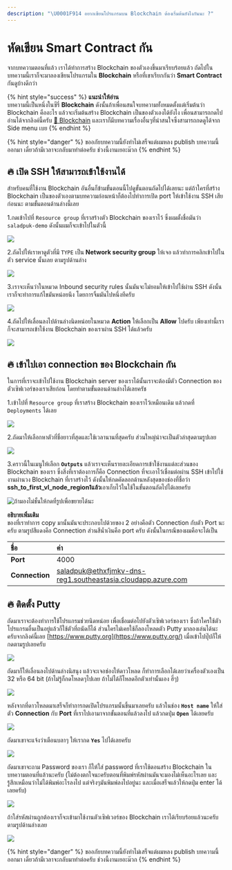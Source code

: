 ```yaml
---
description: "\U0001F914 อยากเขียนโปรแกรมบน Blockchain ต้องเริ่มต้นยังไงกันนะ ?"
---
```


# หัดเขียน Smart Contract กัน

จากบทความตอนที่แล้ว เราได้ทำการสร้าง Blockchain ของตัวเองขึ้นมาเรียบร้อยแล้ว ถัดไปในบทความนี้เราก็จะมาลองเขียนโปรแกรมใน **Blockchain** หรือที่เขาเรียกกันว่า **Smart Contract** กันดูบ้างดีกว่า

{% hint style="success" %}
**แนะนำให้อ่าน**  
บทความนี้เป็นหนึ่งในซีรี่ **Blockchain** ดังนั้นถ้าเพื่อนสนใจบทความทั้งหมดตั้งแต่เริ่มต้นว่า Blockchain คืออะไร แล้วจะเริ่มต้นสร้าง Blockchain เป็นของตัวเองได้ยังไง เพื่อนสามารถกดไปอ่านได้จากลิงค์นี้ครับ [👶 Blockchain](https://saladpuk.gitbook.io/learn/cloud/blockchain) และเราก็มีบทความเรื่องอื่นๆที่น่าสนใจซึ่งสามารถกดดูได้จาก Side menu เบย
{% endhint %}

{% hint style="danger" %}
ขออภัยบทความนี้ยังทำไม่เสร็จแต่ผมหลง publish บทความนี้ออกมา เดี๋ยวถ้ามีเวลาจะกลับมาทำต่อครับ ช่วงนี้งานเยอะม๊วก
{% endhint %}

## 🔥 เปิด SSH ให้สามารถเข้าใช้งานได้

สำหรับคนที่ใช้งาน Blockchain อันอื่นก็ข้ามขั้นตอนนี้ไปดูขั้นตอนถัดไปได้เลยนะ แต่ถ้าใครที่สร้าง Blockchain เป็นของตัวเองตามบทความก่อนหน้าก็ต้องไปทำการเปิด port ให้เข้าใช้งาน SSH เสียก่อนนะ ตามขั้นตอนด้านล่างนี้เลย

1.กดเข้าไปที่ `Resource group` ที่เราสร้างตัว Blockchain ของเราไว้ ซึ่งผมตั้งชื่อมันว่า `saladpuk-demo` ดังนั้นผมก็จะเข้าไปในตัวนี้

![](../../.gitbook/assets/select-resourcegroup.png)

2.ถัดไปให้เราหาดูตัวที่มี `TYPE` เป็น **Network security group** ให้เจอ แล้วทำการคลิกเข้าไปในตัว service นั้นเลย ตามรูปด้านล่าง

![](../../.gitbook/assets/image%20%2843%29.png)

3.เราจะเห็นว่าในหมวด Inbound security rules นั้นมันจะไม่ยอมให้เข้าไปใช้ผ่าน SSH ดังนั้นเราก็จะทำการแก้ไขมันหน่อยนึง โดยการจิ้มมันไปหนึ่งทีครับ

![](../../.gitbook/assets/image%20%28571%29.png)

4.ถัดไปให้เลื่อนลงไปด้านล่างนิดหน่อยในหมวด **Action** ให้เลือกเป็น **Allow** ไปครับ เพียงเท่านี้เราก็จะสามารถเข้าใช้งาน Blockchain ของเราผ่าน SSH ได้แล้วครับ

![](../../.gitbook/assets/image%20%28775%29.png)

## 🔥 เข้าไปเอา connection ของ Blockchain กัน

ในการที่เราจะเข้าไปใช้งาน Blockchain server ของเราได้นั้นเราจะต้องมีตัว Connection ของตัวเซิฟเวอร์ของเราเสียก่อน โดยทำตามขั้นตอนด้านล่างได้เลยครัช

1.เข้าไปที่ `Resource group` ที่เราสร้าง Blockchain ของเราไว้เหมือนเดิม แล้วกดที่ `Deployments` ได้เลย

![](../../.gitbook/assets/image%20%28770%29.png)

2.ถัดมาให้เลือกหาตัวที่ชื่อยาวที่สุดและใช้เวลานานที่สุดครับ ส่วนใหญ่น่าจะเป็นตัวล่าสุดตามรูปเลย

![](../../.gitbook/assets/image%20%2844%29.png)

3.คราวนี้ในเมนูให้เลือก **`Outputs`** แล้วเราจะเห็นรายละเอียดการเข้าใช้งานแต่ละส่วนของ Blockchain ของเรา ซึ่งสิ่งที่เราต้องการก็คือ Connection ที่จะเอาไว้เชื่อมต่อผ่าน SSH เข้าไปใช้งานผ่านวง Blockchain ที่เราสร้างไว้ ดังนั้นให้กดคัดลอกด้านหลังสุดของช่องที่ชื่อว่า **ssh\_to\_first\_vl\_node\_region1แล้ว**เอาเก็บไว้ในใช้ในขั้นตอนถัดไปได้เลยครับ

![&#xE16;&#xE49;&#xE32;&#xE21;&#xE2D;&#xE07;&#xE44;&#xE21;&#xE48;&#xE0A;&#xE31;&#xE49;&#xE19;&#xE43;&#xE2B;&#xE49;&#xE01;&#xE14;&#xE17;&#xE35;&#xE48;&#xE23;&#xE39;&#xE1B;&#xE40;&#xE1E;&#xE37;&#xE48;&#xE2D;&#xE02;&#xE22;&#xE32;&#xE22;&#xE44;&#xE14;&#xE49;&#xE19;&#xE30;](../../.gitbook/assets/image%20%28103%29.png)

**อธิบายเพิ่มเติม**  
ของที่เราทำการ copy มานั้นมันจะประกอบไปด้วยของ 2 อย่างคือตัว Connection กับตัว Port นะครับ ตามรูปสีแดงคือ Connection ส่วนสีน้ำเงินคือ port ครับ ดังนั้นในกรณีของผมคือจะได้เป็น

| ชื่อ | ค่า |
| :--- | :--- |
| **Port** | 4000 |
| **Connection** | saladpuk@ethxfjmkv-dns-reg1.southeastasia.cloudapp.azure.com |

## 🔥 ติดตั้ง Putty

ถัดมาเราจะต้องทำการใช้โปรแกรมช่วยนิดหน่อย เพื่อเชื่อมต่อไปยังตัวเซิฟเวอร์ของเรา ซึ่งถ้าใครใช้ตัวโปรแกรมอื่นเป็นอยู่แล้วก็ใช้ตัวที่ถนัดก็ได้ ส่วนใครไม่เคยใช้ก็ลองโหลดตัว Putty มาลองเล่นได้นะครับจากลิงค์นี้เลย [https://www.putty.org](https://www.putty.org/) เมื่อเข้าไปปุ๊ปก็ให้กดตามรูปเลยครับ

![](../../.gitbook/assets/image%20%28844%29.png)

ถัดมาก็ให้เลื่อนลงไปด้านล่างนิสนุง แล้วจะเจอช่องให้ดาวโหลด ก็ทำการเลือกได้เลยว่าเครื่องตัวเองเป็น 32 หรือ 64 bit \(ถ้าไม่รู้ก็กดโหลดๆไปเลย ถ้าไม่ได้ก็โหลดอีกตัวเท่านั้นเอง ฮี่ๆ\)

![](../../.gitbook/assets/image%20%28143%29.png)

หลังจากที่ดาวโหลดมาเสร็จก็ทำการกดเปิดโปรแกรมนั้นขึ้นมาเลยครับ แล้วในช่อง **`Host name`** ให้ใส่ตัว **Connection** กับ **Port** ที่เราไปเอามาจากขั้นตอนที่แล้วลงไป แล้วกดปุ่ม **`Open`** ได้เลยครับ

![](../../.gitbook/assets/image%20%28451%29.png)

ถัดมาเขาจะแจ้งว่าเตือนบลาๆ ให้เรากด **`Yes`** ไปได้เลยครับ

![](../../.gitbook/assets/image%20%28670%29.png)

ถัดมาเขาจะถาม Password ของเรา ก็ให้ใส่ password ที่เราใช้ตอนสร้าง Blockchain ในบทความตอนที่แล้วนะครับ \(ไม่ต้องตกใจนะครับตอนที่พิมพ์รหัสผ่านมันจะมองไม่เห็นอะไรเลย และรู้สึกเหมือนว่าไม่ได้พิมพ์อะไรลงไป แต่จริงๆมันพิมพ์ลงไปอยู่นะ และเมื่อเสร็จแล้วให้กดปุ่ม enter ได้เลยครับ\)

![](../../.gitbook/assets/image%20%28468%29.png)

ถ้าใส่รหัสผ่านถูกต้องเราก็จะเข้ามาใช้งานตัวเซิฟเวอร์ของ Blockchain เราได้เรียบร้อยแล้วนะครับ ตามรูปด้านล่างเลย

![](../../.gitbook/assets/image%20%28254%29.png)

{% hint style="danger" %}
ขออภัยบทความนี้ยังทำไม่เสร็จแต่ผมหลง publish บทความนี้ออกมา เดี๋ยวถ้ามีเวลาจะกลับมาทำต่อครับ ช่วงนี้งานเยอะม๊วก
{% endhint %}

